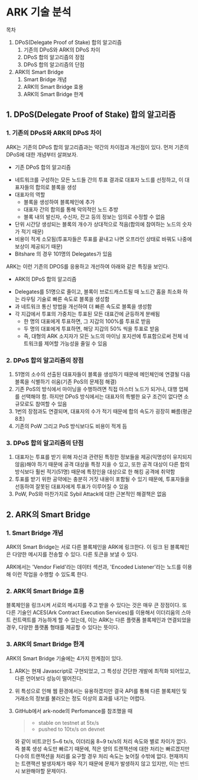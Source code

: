 # ARK 기술 분석

목차
 1. DPoS(Delegate Proof of Stake) 합의 알고리즘
    1. 기존의 DPoS와 ARK의 DPoS 차이
    2. DPoS 합의 알고리즘의 장점
    3. DPoS 합의 알고리즘의 단점
 2. ARK의 Smart Bridge
    1. Smart Bridge 개념
    2. ARK의 Smart Bridge 효용
    3. ARK의 Smart Bridge 한계

## 1. DPoS(Delegate Proof of Stake) 합의 알고리즘

### 1. 기존의 DPoS와 ARK의 DPoS 차이

ARK는 기존의 DPoS 합의 알고리즘과는 약간의 차이점과 개선점이 있다. 먼저 기존의 DPoS에 대한 개념부터 살펴보자.

- 기존 DPoS 합의 알고리즘
 + 네트워크를 구성하는 모든 노드들 간의 투표 결과로 대표자 노드를 선정하고, 이 대표자들의 합의로 블록을 생성
 + 대표자의 역할
    - 블록을 생성하여 블록체인에 추가
    - 대표자 간의 합의를 통해 악의적인 노드 추방
    - 블록 내의 발신자, 수신자, 잔고 등의 정보는 임의로 수정할 수 없음
 + 단위 시간당 생성되는 블록의 개수가 상대적으로 적음(합의에 참여하는 노드의 숫자가 적기 때문)
 + 비용이 적게 소모됨(투표자들은 투표를 끝내고 나면 오프라인 상태로 바꿔도 나중에 보상이 제공되기 때문)
 + Bitshare 의 경우 101명의 Delegates가 있음

ARK는 이런 기존의 DPOS를 응용하고 개선하여 아래와 같은 특징을 보인다.

- ARK의 DPoS 합의 알고리즘
 + Delegates를 51명으로 줄이고, 블록이 브로드캐스트될 때 노드간 홉을 최소화 하는 라우팅 기술로 빠른 속도로 블록을 생성함
 + 과 네트워크 통신 방법을 개선하여 더 빠른 속도로 블록을 생성함
  + 각 지갑에서 투표의 가중치는 투표된 모든 대표간에 균등하게 분배됨
    - 한 명의 대표에게 투표하면, 그 지갑의 100%를 투표로 받음
    - 두 명의 대표에게 투표하면, 해당 지갑의 50% 씩을 투표로 받음
    - 즉, 대형의 ARK 소지자가 모든 노드의 마이닝 포지션에 투표함으로써 전체 네트워크를 제어할 가능성을 줄일 수 있음


### 2. DPoS 합의 알고리즘의 장점

1. 51명의 소수의 선출된 대표자들이 블록을 생성하기 때문에 메인체인에 연결될 다음 블록을 식별하기 쉬움(기존 PoS의 문제점 해결)
2. 기존 PoS의 방식에서 마이닝을 수행하려면 직접 마스터 노드가 되거나, 대행 업체를 선택해야 함. 하지만 DPoS 방식에서는 대표자의 특별한 요구 조건이 없다면 소규모로도 참여할 수 있음
3. 1번의 장점과도 연결되며, 대표자의 수가 적기 때문에 합의 속도가 굉장히 빠름(평균 8초)
4. 기존의 PoW 그리고 PoS 방식보다도 비용이 적게 듬

### 3. DPoS 합의 알고리즘의 단점
1. 대표자는 투표를 받기 위해 자신과 관련된 특정한 정보들을 제공(익명성이 유지되지 않음)해야 하기 때문에 공격 대상을 특정 지을 수 있고, 또한 공격 대상이 다른 합의 방식보다 훨씬 적기(51명) 때문에 특정인을 대상으로 한 해킹 공격에 취약함
2. 투표를 받기 위한 공약에는 충분히 거짓 내용이 포함될 수 있기 때문에, 투표자들을 선동하여 잘못된 대표자에게 투표가 이루어질 수 있음
3. PoW, PoS와 마찬가지로 Sybil Attack에 대한 근본적인 해결책은 없음

## 2. ARK의 Smart Bridge

### 1. Smart Bridge 개념
ARK의 Smart Bridge는 서로 다른 블록체인을 ARK에 링크한다. 이 링크 된 블록체인은 다양한 메시지를 전송할 수 있다. 다른 토큰을 보낼 수 있다.

ARK에서는 'Vendor Field'라는 데이터 섹션과,  'Encoded Listener'라는 노드를 이용해 이런 작업을 수행할 수 있도록 한다.

### 2. ARK의 Smart Bridge 효용
블록체인을 링크시켜 서로의 메시지를 주고 받을 수 있다는 것은 매우 큰 장점이다. 또 다른 기술인 ACES(Ark Contract Execution Services)를 이용해서 이더리움의 스마트 컨트랙트를 가능하게 할 수 있는데, 이는 ARK는 다른 플랫폼 블록체인과 연결되었을 경우, 다양한 플랫폼 형태를 제공할 수 있다는 뜻이다.

### 3. ARK의  Smart Bridge 한계
ARK의 Smart Bridge 기술에는 4가지 한계점이 있다.

1. ARK는 현재 Javascript로 구현되었고, 그 특성상 간단한 개발에 최적화 되어있고, 다른 언어보다 성능이 떨어진다.
2. 위 특성으로 인해 웹 환경에서는 유용하겠지만 결국 API를 통해 다른 블록체인 및 거래소의 정보를 불러오는 정도 이상의 효과를 내기는 어렵다.
3. GitHub에서 ark-node의 Perfomance를 참조했을 때

   > * stable on testnet at 5tx/s
   > * pushed to 10tx/s on devnet

    와 같이 비트코인 5\~6 tx/s, 이더리움 8\~9 tx/s의 처리 속도와 별로 차이가 없다. 즉 블록 생성 속도만 빠르기 때문에, 적은 양의 트랜잭션에 대한 처리는 빠르겠지만 다수의 트랜잭션을 처리를 요구할 경우 처리 속도는 늦어질 수밖에 없다. 현재까지는 트랜잭션 발생자체가 매우 적기 때문에 문제가 발생하지 않고 있지만, 이는 반드시 보완해야할 문제이다.
